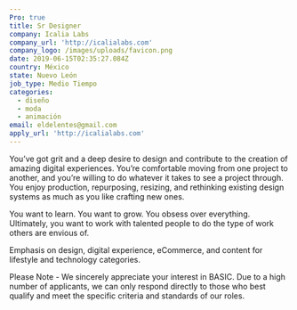 ```yaml
---
Pro: true
title: Sr Designer
company: Icalia Labs
company_url: 'http://icalialabs.com'
company_logo: /images/uploads/favicon.png
date: 2019-06-15T02:35:27.084Z
country: México
state: Nuevo León
job_type: Medio Tiempo
categories:
  - diseño
  - moda
  - animación
email: eldelentes@gmail.com
apply_url: 'http://icalialabs.com'
---
```

You’ve got grit and a deep desire to design and contribute to the creation of amazing digital experiences. You’re comfortable moving from one project to another, and you’re willing to do whatever it takes to see a project through. You enjoy production, repurposing, resizing, and rethinking existing design systems as much as you like crafting new ones.



You want to learn. You want to grow. You obsess over everything. Ultimately, you want to work with talented people to do the type of work others are envious of.



Emphasis on design, digital experience, eCommerce, and content for lifestyle and technology categories.



Please Note - We sincerely appreciate your interest in BASIC. Due to a high number of applicants, we can only respond directly to those who best qualify and meet the specific criteria and standards of our roles.
